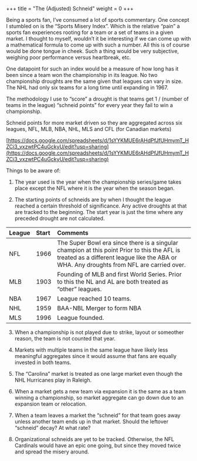 +++
title = "The (Adjusted) Schneid"
weight = 0
+++

Being a sports fan, I’ve consumed a lot of sports commentary. One concept I stumbled on is the “Sports Misery Index”. Which is the relative “pain” a sports fan experiences rooting for a team or a set of teams in a given market. I thought to myself, wouldn’t it be interesting if we can come up with a mathematical formula to come up with such a number. All this is of course would be done tongue in cheek. Such a thing would be very subjective, weighing poor performance versus heartbreak, etc.

One datapoint for such an index would be a measure of how long has it been since a team won the championship in its league. No two championship droughts are the same given that leagues can vary in size. The NHL had only six teams for a long time until expanding in 1967. 

The methodology I use to “score” a drought is that teams  get 1 / (number of teams in the league) “schneid points” for every year they fail to win a championship.

Schneid points for more market driven so they are aggregated across six leagues, NFL, MLB, NBA, NHL, MLS and CFL (for Canadian markets)

 [https://docs.google.com/spreadsheets/d/1sYYKMUE6rAHdPfJfUHmymT_HZCi3_vxzwtPC4uGckyU/edit?usp=sharing](https://docs.google.com/spreadsheets/d/1sYYKMUE6rAHdPfJfUHmymT_HZCi3_vxzwtPC4uGckyU/edit?usp=sharing)


Things to be aware of:

1. The year used is the year when the championship series/game takes place except the NFL where it is the year when the season began.

1. The starting points of schneids are by when I thought the league reached a certain threshold of significance. Any active droughts at that are tracked to the beginning. The start year is just the time where any preceded drought are not calculated.


|League|Start|Comments|
|:-|:-|:-|
|NFL|1966|The Super Bowl era since there is a singular champion at this point Prior to this the AFL is treated as a different league like the ABA or WHA. Any droughts from NFL are carried over.|
|MLB|1903|Founding of MLB and first World Series. Prior to this the NL and AL are both treated as “other” leagues.|
|NBA|1967|League reached 10 teams.|
|NHL|1959|BAA-NBL Merger to form NBA|
|MLS|1996|League founded.|

3. When a championship is not played due to strike, layout or someother reason, the team is not counted that year. 

1. Markets with multiple teams in the same league have likely less meaningful aggregates since it would assume that fans are equally invested in both teams.

1. The “Carolina” market is treated as one large market even though the NHL Hurricanes play in Raleigh.

1. When a market gets a new team via expansion it is the same as a team winning a championship, so market aggregate can go down due to an expansion team or relocation.

1. When a team leaves a market the “schneid” for that team goes away unless another team ends up in that market. Should the leftover “schneid” decay? At what rate?

1. Organizational schneids are yet to be tracked. Otherwise, the NFL Cardinals would have an epic one going, but since they moved twice and spread the misery around.
